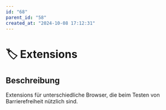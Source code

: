 ```yaml
---
id: "68"
parent_id: "58"
created_at: "2024-10-08 17:12:31"
---
```


# 🏷️ Extensions

## Beschreibung

Extensions für unterschiedliche Browser, die beim Testen von Barrierefreiheit nützlich sind.